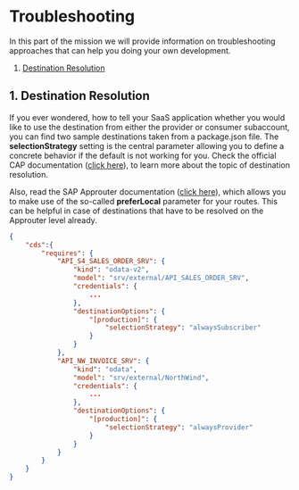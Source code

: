 # Troubleshooting

In this part of the mission we will provide information on troubleshooting approaches that can help you doing your own development.

1. [Destination Resolution](#1-Destination-Resolution)


## 1. Destination Resolution

If you ever wondered, how to tell your SaaS application whether you would like to use the destination from either the provider or consumer subaccount, you can find two sample destinations taken from a package.json file. The **selectionStrategy** setting is the central parameter allowing you to define a concrete behavior if the default is not working for you. Check the official CAP documentation ([click here](https://cap.cloud.sap/docs/guides/using-services#destination-resolution)), to learn more about the topic of destination resolution. 

Also, read the SAP Approuter documentation ([click here](https://www.npmjs.com/package/@sap/approuter#Routes)), which allows you to make use of the so-called **preferLocal** parameter for your routes. This can be helpful in case of destinations that have to be resolved on the Approuter level already. 

```json
{
    "cds":{
        "requires": {
            "API_S4_SALES_ORDER_SRV": {
                "kind": "odata-v2",
                "model": "srv/external/API_SALES_ORDER_SRV",
                "credentials": {
                    ...
                },
                "destinationOptions": {
                    "[production]": {
                        "selectionStrategy": "alwaysSubscriber"
                    }
                }
            },
            "API_NW_INVOICE_SRV": {
                "kind": "odata",
                "model": "srv/external/NorthWind",
                "credentials": {
                    ...
                },
                "destinationOptions": {
                    "[production]": {
                        "selectionStrategy": "alwaysProvider"
                    }
                }
            }
        }
    }
}
```